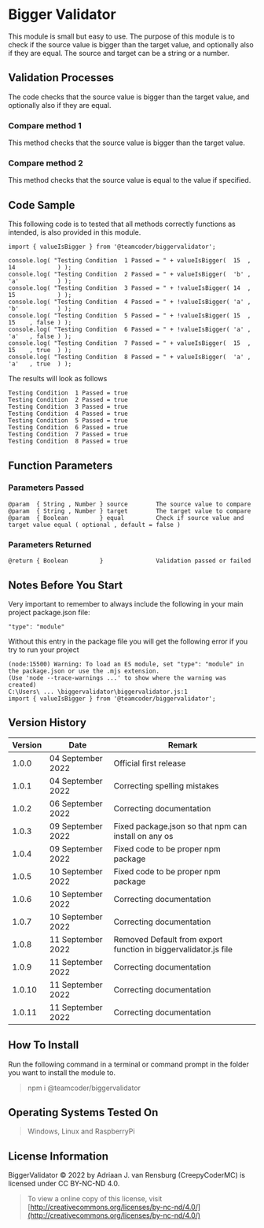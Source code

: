 # Bigger Validator
This module is small but easy to use. The purpose of this module is to check if the source value is bigger than the target value, and optionally also if they are equal. The source and target can be a string or a number.
## Validation Processes
The code checks that the source value is bigger than the target value, and optionally also if they are equal.
### Compare method 1
This method checks that the source value is bigger than the target value.
### Compare method 2
This method checks that the source value is equal to the value if specified.
## Code Sample
This following code is to tested that all methods correctly functions as intended, is also provided in this module.
```
import { valueIsBigger } from '@teamcoder/biggervalidator';

console.log( "Testing Condition  1 Passed = " + valueIsBigger(  15  , 14            ) );
console.log( "Testing Condition  2 Passed = " + valueIsBigger(  'b' , 'a'           ) );
console.log( "Testing Condition  3 Passed = " + !valueIsBigger( 14  , 15            ) );
console.log( "Testing Condition  4 Passed = " + !valueIsBigger( 'a' , 'b'           ) );
console.log( "Testing Condition  5 Passed = " + !valueIsBigger( 15  , 15    , false ) );
console.log( "Testing Condition  6 Passed = " + !valueIsBigger( 'a' , 'a'   , false ) );
console.log( "Testing Condition  7 Passed = " + valueIsBigger(  15  , 15    , true  ) );
console.log( "Testing Condition  8 Passed = " + valueIsBigger(  'a' , 'a'   , true  ) );
```
The results will look as follows
```
Testing Condition  1 Passed = true
Testing Condition  2 Passed = true
Testing Condition  3 Passed = true
Testing Condition  4 Passed = true
Testing Condition  5 Passed = true
Testing Condition  6 Passed = true
Testing Condition  7 Passed = true
Testing Condition  8 Passed = true
```
## Function Parameters
### Parameters Passed
```
@param  { String , Number } source        The source value to compare
@param  { String , Number } target        The target value to compare
@param  { Boolean         } equal         Check if source value and target value equal ( optional , default = false )
```
### Parameters Returned
```
@return { Boolean         }               Validation passed or failed
```
## Notes Before You Start
Very important to remember to always include the following in your main project package.json file:
```
"type": "module"
```
Without this entry in the package file you will get the following error if you try to run your project
```
(node:15500) Warning: To load an ES module, set "type": "module" in the package.json or use the .mjs extension.
(Use 'node --trace-warnings ...' to show where the warning was created)
C:\Users\ ... \biggervalidator\biggervalidator.js:1
import { valueIsBigger } from '@teamcoder/biggervalidator';
```
## Version History
| Version  | Date                   | Remark                                                                                                |
|----------|------------------------|-------------------------------------------------------------------------------------------------------|
| 1.0.0    | 04 September 2022      | Official first release                                                                                |
| 1.0.1    | 04 September 2022      | Correcting spelling mistakes                                                                          |
| 1.0.2    | 06 September 2022      | Correcting documentation                                                                              |
| 1.0.3    | 09 September 2022      | Fixed package.json so that npm can install on any os                                                  |
| 1.0.4    | 09 September 2022      | Fixed code to be proper npm package                                                                   |
| 1.0.5    | 10 September 2022      | Fixed code to be proper npm package                                                                   |
| 1.0.6    | 10 September 2022      | Correcting documentation                                                                              |
| 1.0.7    | 10 September 2022      | Correcting documentation                                                                              |
| 1.0.8    | 11 September 2022      | Removed Default from export function in biggervalidator.js file                                       |
| 1.0.9    | 11 September 2022      | Correcting documentation                                                                              |
| 1.0.10   | 11 September 2022      | Correcting documentation                                                                              |
| 1.0.11   | 11 September 2022      | Correcting documentation                                                                              |
## How To Install
Run the following command in a terminal or command prompt in the folder you want to install the module to.
> npm i @teamcoder/biggervalidator
## Operating Systems Tested On
>Windows, Linux and RaspberryPi
## License Information
BiggerValidator © 2022 by Adriaan J. van Rensburg (CreepyCoderMC) is licensed under CC BY-NC-ND 4.0.
> To view a online copy of this license, visit [http://creativecommons.org/licenses/by-nc-nd/4.0/](http://creativecommons.org/licenses/by-nc-nd/4.0/)